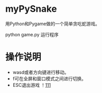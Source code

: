 # myPySnake
用Python和Pygame做的一个简单贪吃蛇游戏。

python game.py 运行程序

操作说明
=======
* wasd或者方向键进行移动。
* f可在全屏和窗口模式之间进行切换。
* ESC退出游戏
！[111](https://raw.githubusercontent.com/20140311223Chenxu/python-/master/myPySnake-master/%E8%BF%90%E8%A1%8C%E6%95%88%E6%9E%9C.jpg)
